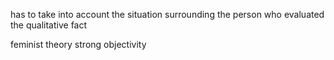 has to take into account the situation surrounding the person who evaluated the qualitative fact

feminist theory strong objectivity

